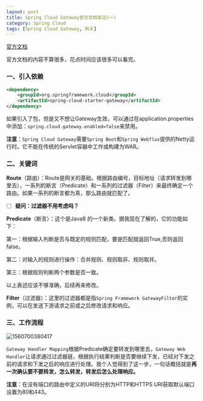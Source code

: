 ```yaml
---
layout: post
title: Spring Cloud Gateway官方文档笔记(一)
category: Spring Cloud
tags: [Spring Cloud Gateway, 网关]
---
```


[官方文档](https://cloud.spring.io/spring-cloud-static/spring-cloud-gateway/2.1.0.RELEASE/single/spring-cloud-gateway.html)

官方文档的内容不算很多，花点时间应该很多可以看完。

### 一、引入依赖

```xml
<dependency>
	<groupId>org.springframework.cloud</groupId>
	<artifactId>spring-cloud-starter-gateway</artifactId>
</dependency>
```

如果引入了包，但是又不想让Gateway生效，可以通过在application.properties中添加：`spring.cloud.gateway.enabled=false`来禁用。

**注意**：`Spring Cloud Gateway`需要`Spring Boot`和`Spring Webflux`提供的Netty运行时。它不能在传统的Servlet容器中工作或构建为WAR。

### 二、关键词

**Route**（路由）：Route是网关的基础。根据路由编号，目标地址（请求转发到哪里去），一系列的断言（Predicate）和一系列的过滤器（Filter）来最终确定一个路由。如果一系列的断言都为真，那么路由就匹配了。

- [ ] **疑问：过滤器不用考虑吗？**

**Predicate**（断言）：这个是Java8 的一个新类。据我现在了解的，它的功能如下：

第一：根据输入判断是否与既定的规则匹配，要是匹配就返回True,否则返回false。

第二：对输入的规则进行操作：合并规则、规则取非、规则取并。

第三：根据规则判断两个参数是否一致。

以上表述应该不够准确，后续再来修改。

**Filter**（过滤器）：这里的过滤器都是指`Spring Framework GatewayFilter`的实例，可以在发送下游请求之前或之后修改请求和响应。

### 三、工作流程

![1560700380417](https://scnuWang.github.io/assets/images/1560700380417.png)

`Gateway Handler Mapping`根据Predicate确定要转发到哪里去，`Gateway Web Handler`让请求通过过滤器链，根据执行结果判断是否要继续下发，已经对下发之前的请求和下发之后的响应进行处理。我个人觉得到了这一步，一句话概括就是**再一次确认要不要转发，怎么转发，转发后怎么处理响应。**

**注意**：在没有端口的路由中定义的URI将分别为HTTP和HTTPS URI获取默认端口设置为80和443。
